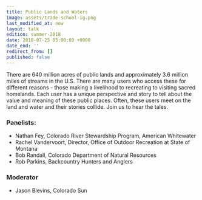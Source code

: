```yaml
---
title: Public Lands and Waters
image: assets/trade-school-ig.png
last_modified_at: now
layout: talk
edition: summer-2018
date: 2018-07-25 05:00:03 +0000
date_end: ''
redirect_from: []
published: false
---
```

There are 640 million acres of public lands and approximately 3.6 million miles of streams in the U.S. There are many users who access these for different reasons - those making a livelihood to recreating to visiting sacred homelands. Each user has a unique perspective and story to tell about the value and meaning of these public places. Often, these users meet on the land and water and their stories collide. Join us to hear the tales.

### Panelists:

* Nathan Fey, Colorado River Stewardship Program, American Whitewater
* Rachel Vandervoort, Director, Office of Outdoor Recreation at State of Montana
* Bob Randall, Colorado Department of Natural Resources
* Rob Parkins, Backcountry Hunters and Anglers

### Moderator

* Jason Blevins, Colorado Sun